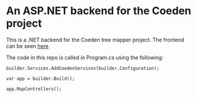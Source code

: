 # An ASP.NET backend for the Coeden project

This is a .NET backend for the Coeden tree mapper project. The frontend can be seen [here](https://github.com/rrramsurrun/CoedenReactTS).

The code in this repo is called in Program.cs using the following:

    builder.Services.AddCoedenServices(builder.Configuration);

    var app = builder.Build();

    app.MapControllers();
